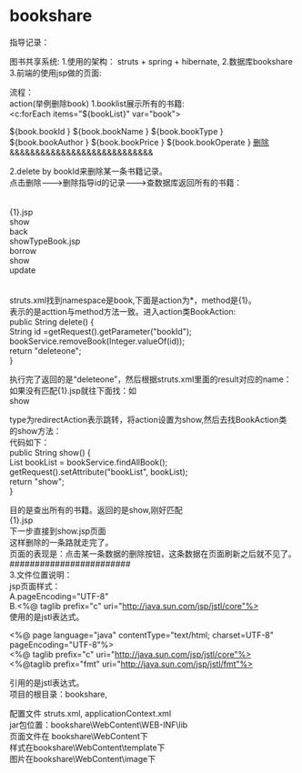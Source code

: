# bookshare
指导记录：

图书共享系统:
1.使用的架构： struts + spring + hibernate, 
2.数据库bookshare
3.前端的使用jsp做的页面:

流程：  
action(举例删除book)
1.booklist展示所有的书籍:  
<c:forEach items="${bookList}" var="book">  
  <tr>  
    <td>${book.bookId }</td>  
    <td>${book.bookName }</td>  
    <td>${book.bookType }</td>  
    <td>${book.bookAuthor }</td>  
    <td>${book.bookPrice }</td>  
    <td>${book.bookOperate }</td>  
    <td><a href="book/delete?bookId=${book.bookId }">删除</a></td>   
  </tr>  
</c:forEach>  
&&&&&&&&&&&&&&&&&&&&&&&&&&&&  

2.delete by bookId来删除某一条书籍记录。  
点击删除--->删除指导id的记录--->查数据库返回所有的书籍：  
<package name="book" namespace="/book" extends="default">   
<action name="*" class="com.linksky.ssh.action.BookAction"    
	method="{1}">  
	<result name="{1}">{1}.jsp</result>  
	<result name="addone" type="redirectAction">show</result>  
	<result name="backgo" type="redirectAction">back</result>  
	<result name="showTypeBook">showTypeBook.jsp</result>  
	<result name="borrowgodo" type="redirectAction">borrow</result>  
	<result name="deleteone" type="redirectAction">show</result>  
	<result name="updated" type="redirectAction">update</result>  
</action>  
</package>  
struts.xml找到namespace是book,下面是action为*，method是{1}。  
表示的是acttion与method方法一致。进入action类BookAction:  
public String delete() {  
	String id =getRequest().getParameter("bookId");  
	bookService.removeBook(Integer.valueOf(id));  
	return "deleteone";  
}  

执行完了返回的是“deleteone”，然后根据struts.xml里面的result对应的name：  
如果没有匹配<result name="{1}">{1}.jsp</result>就往下面找：如  
<result name="deleteone" type="redirectAction">show</result>  

type为redirectAction表示跳转，将action设置为show,然后去找BookAction类  
的show方法：  
代码如下：  
public String show() {  
	List<Book> bookList = bookService.findAllBook();  
	getRequest().setAttribute("bookList", bookList);  
	return "show";  
}  
	
目的是查出所有的书籍。返回的是show,刚好匹配  
<result name="{1}">{1}.jsp</result>  
下一步直接到show.jsp页面  
这样删除的一条路就走完了。  
页面的表现是：点击某一条数据的删除按钮，这条数据在页面刷新之后就不见了。  
########################  
3.文件位置说明：  
jsp页面样式：  
A.pageEncoding="UTF-8"  
B.<%@ taglib prefix="c" uri="http://java.sun.com/jsp/jstl/core"%>  
使用的是jstl表达式。  

<%@ page language="java" contentType="text/html; charset=UTF-8"  
	pageEncoding="UTF-8"%>  
<%@ taglib prefix="c" uri="http://java.sun.com/jsp/jstl/core"%>  
<%@taglib prefix="fmt" uri="http://java.sun.com/jsp/jstl/fmt"%>  

引用的是jstl表达式。  
项目的根目录：bookshare,  

配置文件 struts.xml, applicationContext.xml  
jar包位置：bookshare\WebContent\WEB-INF\lib  
页面文件在 bookshare\WebContent下  
样式在bookshare\WebContent\template下  
图片在bookshare\WebContent\image下  
